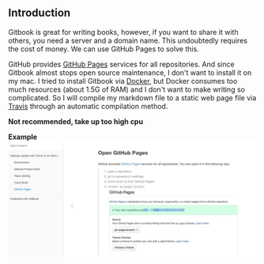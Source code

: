 ## Introduction
Gitbook is great for writing books, however, if you want to share it with others, you need a server and a domain name. This undoubtedly requires the cost of money. We can use GitHub Pages to solve this.

GitHub provides [GitHub Pages](https://pages.github.com/) services for all repositories. And since Gitbook almost stops open source maintenance, I don't want to install it on my mac. I tried to install Gitbook via [Docker](https://hub.docker.com/r/fellah/gitbook), but Docker consumes too much resources (about 1.5G of RAM) and I don't want to make writing so complicated. So I will compile my markdown file to a static web page file via [Travis](https://travis-ci.org) through an automatic compilation method.

**Not recommended, take up too high cpu**

**Example**
![Readme-01](/assets/Readme-01.jpg)
